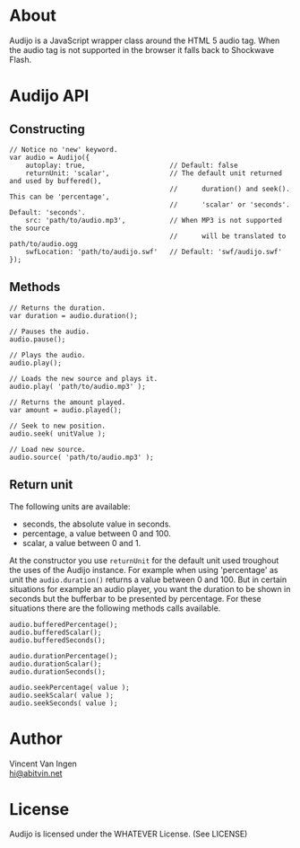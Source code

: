 About
=====
Audijo is a JavaScript wrapper class around the HTML 5 audio tag. When the audio tag is not supported in the browser it falls back to Shockwave Flash.


Audijo API
==========

Constructing
------------

    // Notice no 'new' keyword.
	var audio = Audijo({
		autoplay: true,						// Default: false
		returnUnit: 'scalar',				// The default unit returned and used by buffered(),
											//		duration() and seek(). This can be 'percentage',
											//		'scalar' or 'seconds'. Default: 'seconds'.
		src: 'path/to/audio.mp3',			// When MP3 is not supported the source
											//		will be translated to path/to/audio.ogg
		swfLocation: 'path/to/audijo.swf'	// Default: 'swf/audijo.swf'
	});
	
Methods
-------

	// Returns the duration.
	var duration = audio.duration();
	
	// Pauses the audio.
	audio.pause();
	
	// Plays the audio.
    audio.play();
	
	// Loads the new source and plays it.
    audio.play( 'path/to/audio.mp3' );
	
	// Returns the amount played.
    var amount = audio.played();
	
	// Seek to new position.
	audio.seek( unitValue );
	
	// Load new source.
	audio.source( 'path/to/audio.mp3' );
	
Return unit
-----------
The following units are available:
* seconds, the absolute value in seconds.
* percentage, a value between 0 and 100.
* scalar, a value between 0 and 1.

At the constructor you use `returnUnit` for the default unit used troughout the uses of the Audijo instance. For example when using 'percentage' as unit the `audio.duration()` returns a value between 0 and 100. But in certain situations for example an audio player, you want the duration to be shown in seconds but the bufferbar to be presented by percentage. For these situations there are the following methods calls available.

    audio.bufferedPercentage();
	audio.bufferedScalar();
	audio.bufferedSeconds();
	
	audio.durationPercentage();
	audio.durationScalar();
	audio.durationSeconds();
	
	audio.seekPercentage( value );
	audio.seekScalar( value );
	audio.seekSeconds( value );


Author
======
Vincent Van Ingen  
hi@abitvin.net


License
=======
Audijo is licensed under the WHATEVER License. (See LICENSE)